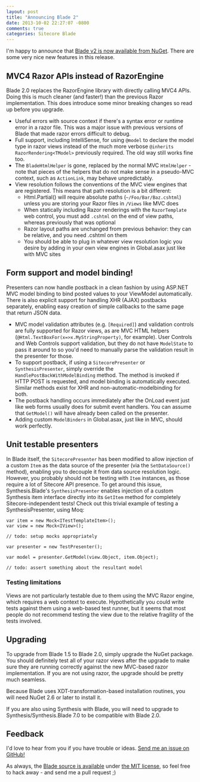 ```yaml
---
layout: post
title: "Announcing Blade 2"
date: 2013-10-02 22:27:07 -0800
comments: true
categories: Sitecore Blade
---
```

I'm happy to announce that [Blade v2 is now available from NuGet](https://www.nuget.org/packages/Blade). There are some very nice new features in this release.

## MVC4 Razor APIs instead of RazorEngine

Blade 2.0 replaces the RazorEngine library with directly calling MVC4 APIs. Doing this is much cleaner (and faster!) than the previous Razor implementation. This does introduce some minor breaking changes so read up before you upgrade.

* Useful errors with source context if there's a syntax error or runtime error in a razor file. This was a major issue with previous versions of Blade that made razor errors difficult to debug.
* Full support, including IntelliSense, for using `@model` to declare the model type in razor views instead of the much more verbose `@inherits RazorRendering<TModel>` previously required. The old way still works fine too.
* The `BladeHtmlHelper` is gone, replaced by the normal MVC `HtmlHelper` - note that pieces of the helpers that do not make sense in a pseudo-MVC context, such as `ActionLink`, may behave unpredictably.
* View resolution follows the conventions of the MVC view engines that are registered. This means that path resolution is a bit different:
    * Html.Partial() will require absolute paths (`~/Foo/Bar/Baz.cshtml`) unless you are storing your Razor files in `/Views` like MVC does
    * When statically including Razor renderings with the `RazorTemplate` web control, you must add `.cshtml` on the end of view paths, whereas previously that was optional
    * Razor layout paths are unchanged from previous behavior: they can be relative, and you need .cshtml on them
    * You should be able to plug in whatever view resolution logic you desire by adding in your own view engines in Global.asax just like with MVC sites

## Form support and model binding!

Presenters can now handle postback in a clean fashion by using ASP.NET MVC model binding to bind posted values to your ViewModel automatically. There is also explicit support for handling XHR (AJAX) postbacks separately, enabling easy creation of simple callbacks to the same page that return JSON data.

* MVC model validation attributes (e.g. `[Required]`) and validation controls are fully supported for Razor views, as are MVC HTML helpers (`@Html.TextBoxFor(x=>x.MyStringProperty)`, for example). User Controls and Web Controls support validation, but they do not have `ModelState` to pass it around to so you'd need to manually parse the validation result in the presenter for those.
* To support postback, if using a `SitecorePresenter` or `SynthesisPresenter`, simply override the `HandlePostBackWithModelBinding` method. The method is invoked if HTTP POST is requested, and model binding is automatically executed. Similar methods exist for XHR and non-automatic-modelbinding for both.
* The postback handling occurs immediately after the OnLoad event just like web forms usually does for submit event handlers. You can assume that `GetModel()` will have already been called on the presenter.
* Adding custom `ModelBinders` in Global.asax, just like in MVC, should work perfectly.

## Unit testable presenters

In Blade itself, the `SitecorePresenter` has been modified to allow injection of a custom `Item` as the data source of the presenter (via the `SetDataSource()` method), enabling you to decouple it from data source resolution logic. However, you probably should not be testing with `Item` instances, as those require a lot of Sitecore API presence. To get around this issue, Synthesis.Blade's `SynthesisPresenter` enables injection of a custom Synthesis item interface directly into its `GetItem` method for completely Sitecore-independent tests! Check out this trivial example of testing a SynthesisPresenter, using Moq:

    var item = new Mock<ITestTemplateItem>();
    var view = new Mock<IView>();

    // todo: setup mocks appropriately

    var presenter = new TestPresenter();

    var model = presenter.GetModel(view.Object, item.Object);

    // todo: assert something about the resultant model

### Testing limitations

Views are not particularly testable due to them using the MVC Razor engine, which requires a web context to execute. Hypothetically you could write tests against them using a web-based test runner, but it seems that most people do not recommend testing the view due to the relative fragility of the tests involved.

## Upgrading

To upgrade from Blade 1.5 to Blade 2.0, simply upgrade the NuGet package. You should definitely test all of your razor views after the upgrade to make sure they are running correctly against the new MVC-based razor implementation. If you are not using razor, the upgrade should be pretty much seamless.

Because Blade uses XDT-transformation-based installation routines, you will need NuGet 2.6 or later to install it.

If you are also using Synthesis with Blade, you will need to upgrade to Synthesis/Synthesis.Blade 7.0 to be compatible with Blade 2.0.

## Feedback

I'd love to hear from you if you have trouble or ideas. [Send me an issue on GitHub!](https://github.com/kamsar/Blade/issues/new)

As always, the [Blade source is available](https://github.com/kamsar/Blade) under [the MIT license](http://opensource.org/licenses/MIT), so feel free to hack away - and send me a pull request ;)